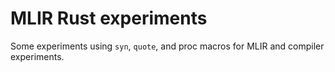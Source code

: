 # MLIR Rust experiments

Some experiments using `syn`, `quote`, and proc macros for MLIR and compiler experiments.